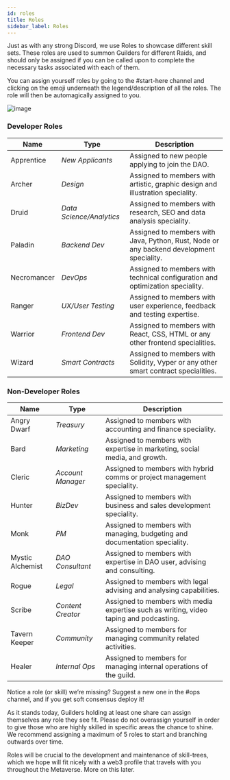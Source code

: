 ```yaml
---
id: roles
title: Roles
sidebar_label: Roles
---
```


Just as with any strong Discord, we use Roles to showcase different skill sets. These roles are used to summon Guilders for different Raids, and should only be assigned if you can be called upon to complete the necessary tasks associated with each of them.

You can assign yourself roles by going to the <span class="channels">#start-here</span> channel and clicking on the emoji underneath the legend/description of all the roles. The role will then be automagically assigned to you.

![image](https://user-images.githubusercontent.com/93854208/172767912-d42f37c9-dd95-41c1-aba5-894003c903e2.png)

### Developer Roles

| Name                                      | Type                     | Description                                                                              |
| ----------------------------------------- | ------------------------ | ---------------------------------------------------------------------------------------- |
| <span id='apprentice'>Apprentice</span>   | _New Applicants_         | Assigned to new people applying to join the DAO.                                         |
| <span id='archer'>Archer</span>           | _Design_                 | Assigned to members with artistic, graphic design and illustration speciality.           |
| <span id='druid'>Druid</span>             | _Data Science/Analytics_ | Assigned to members with research, SEO and data analysis speciality.                     |
| <span id='paladin'>Paladin</span>         | _Backend Dev_            | Assigned to members with Java, Python, Rust, Node or any backend development speciality. |
| <span id='necromancer'>Necromancer</span> | _DevOps_                 | Assigned to members with technical configuration and optimization speciality.            |
| <span id='ranger'>Ranger</span>           | _UX/User Testing_        | Assigned to members with user experience, feedback and testing expertise.                |
| <span id='warrior'>Warrior</span>         | _Frontend Dev_           | Assigned to members with React, CSS, HTML or any other frontend specialities.            |
| <span id='wizard'>Wizard</span>           | _Smart Contracts_        | Assigned to members with Solidity, Vyper or any other smart contract specialities.       |

### Non-Developer Roles

| Name                                                | Type              | Description                                                                            |
| --------------------------------------------------- | ----------------- | -------------------------------------------------------------------------------------- |
| <span id='angry-dwarf'>Angry Dwarf</span>           | _Treasury_        | Assigned to members with accounting and finance speciality.                            |
| <span id='Bard'>Bard</span>                         | _Marketing_       | Assigned to members with expertise in marketing, social media, and growth.         |
| <span id='cleric'>Cleric</span>                     | _Account Manager_ | Assigned to members with hybrid comms or project management speciality.                |
| <span id='hunter'>Hunter</span>                     | _BizDev_          | Assigned to members with business and sales development speciality.                    |
| <span id='monk'>Monk</span>                         | _PM_              | Assigned to members with managing, budgeting and documentation speciality.             |
| <span id='mystic-alchemist'>Mystic Alchemist</span> | _DAO Consultant_  | Assigned to members with expertise in DAO user, advising and consulting.               |
| <span id='rogue'>Rogue</span>                       | _Legal_           | Assigned to members with legal advising and analysing capabilities.                    |
| <span id='scribe'>Scribe</span>                     | _Content Creator_ | Assigned to members with media expertise such as writing, video taping and podcasting. |
| <span id='tavern-keeper'>Tavern Keeper</span>       | _Community_       | Assigned to members for managing community related activities.                         |
| <span id='healer'>Healer</span>                     | _Internal Ops_    | Assigned to members for managing internal operations of the guild.                     |

Notice a role (or skill) we’re missing? Suggest a new one in the <span class="channels">#ops</span> channel, and if you get soft consensus deploy it!

As it stands today, Guilders holding at least one share can assign themselves any role they see fit. Please do not overassign yourself in order to give those who are highly skilled in specific areas the chance to shine. We recommend assigning a maximum of 5 roles to start and branching outwards over time.

Roles will be crucial to the development and maintenance of skill-trees, which we hope will fit nicely with a web3 profile that travels with you throughout the Metaverse.  More on this later.